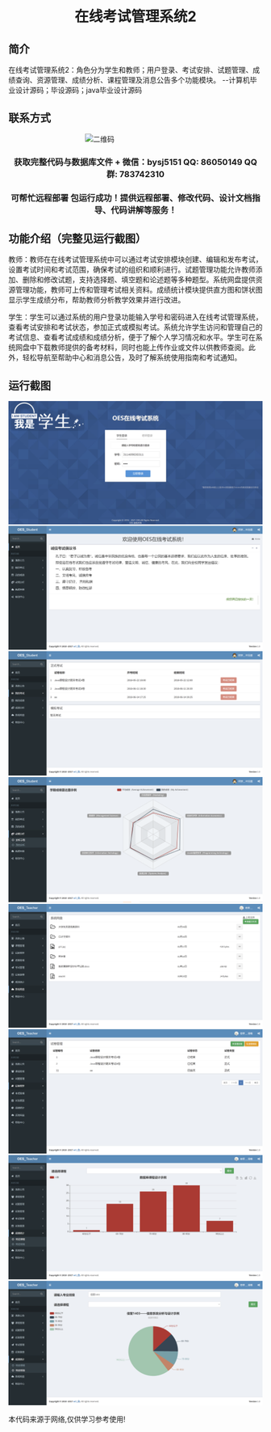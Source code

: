<p><h1 align="center">在线考试管理系统2</h1></p>

## 简介
在线考试管理系统2：角色分为学生和教师；用户登录、考试安排、试题管理、成绩查询、资源管理、成绩分析、课程管理及消息公告多个功能模块。    --计算机毕业设计源码；毕设源码；java毕业设计源码


## 联系方式
<img src="https://bs-1329754181.cos.ap-shanghai.myqcloud.com/wx.jpg" alt="二维码" style="display: block; margin: 0 auto;" width="200px">
<p><h3 align="center">获取完整代码与数据库文件 + 微信：bysj5151 QQ: 86050149 QQ群: 783742310</h3></p>
<p><h3 align="center">可帮忙远程部署 包运行成功！提供远程部署、修改代码、设计文档指导、代码讲解等服务！</h3></p>

## 功能介绍（完整见运行截图）
教师：教师在在线考试管理系统中可以通过考试安排模块创建、编辑和发布考试，设置考试时间和考试范围，确保考试的组织和顺利进行。试题管理功能允许教师添加、删除和修改试题，支持选择题、填空题和论述题等多种题型。系统网盘提供资源管理功能，教师可上传和管理考试相关资料。成绩统计模块提供直方图和饼状图显示学生成绩分布，帮助教师分析教学效果并进行改进。

学生：学生可以通过系统的用户登录功能输入学号和密码进入在线考试管理系统，查看考试安排和考试状态，参加正式或模拟考试。系统允许学生访问和管理自己的考试信息、查看考试成绩和成绩分析，便于了解个人学习情况和水平。学生可在系统网盘中下载教师提供的备考材料，同时也能上传作业或文件以供教师查阅。此外，轻松导航至帮助中心和消息公告，及时了解系统使用指南和考试通知。


## 运行截图
![](imgs/588112-20211023001450107-1516975316.png)
![](imgs/588112-20211023001455166-842835738.png)
![](imgs/588112-20211023001459374-25745038.png)
![](imgs/588112-20211023001503995-319452587.png)
![](imgs/588112-20211023001507981-1808801271.png)
![](imgs/588112-20211023001511916-898125958.png)
![](imgs/588112-20211023001517237-1637683061.png)
![](imgs/588112-20211023001521643-911373675.png)

<p>本代码来源于网络,仅供学习参考使用!</p>
